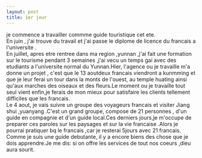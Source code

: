 ```yaml
---
layout: post
title: 1er jour
---
```


<p>je commence a travailler commme guide touristique cet ete.<br />En juin , j&#39;ai trouve du travail et j&#39;ai passe le diplome de  licence du francais a l&#39;universite .<br />En juillet, apres etre rentree dans ma region ,yunnan ,j&#39;ai fait une formation sur le  tourisme pendant 3 semaines ,j&#39;ai vecu un temps gai avec des etudiants a l&#39;universite normal du Yunnan.Hier, l&#39;agence ou je travaille m&#39;a donne un projet , c&#39;est que le 13 aoutdeux francais viendront a kunmming et que je leur ferai un tour dans la monts de l&#39;ouest, au temple huating ainsi qu&#39;aux marches des oiseaux et des fleurs.Le moment ou je travaille tout seul vient enfin,je ferais de mon mieux pour satisfaire les clients tellement difficiles  que les francais.<br />Le 4 aout, je vais suivre un groupe des voyageurs francais et visiter Jiang shui ,yuanyang .C&#39;est un grand groupe, compose de 21 personnes , d&#39;un guide en compagnie et d&#39;un guide local.Ces derniers jours,je m&#39;occupe de preparer ces paroles sur les paysages et sur la vie francaise .Alors je pourrai pratiquer bq le francais ,car je resterai 5jours avec 21 francais.<br />Comme je suis une guide debutante, il y a encore biens des chose que je dois apprendre.Je me dis: si on offre les services de tout nos coeurs ,dieu aura sourit.</p>
